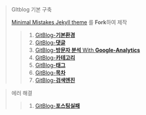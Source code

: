> GItblog 기본 구축
>
> [Minimal Mistakes Jekyll theme](https://github.com/mmistakes/minimal-mistakes) 를 **Fork**하여 제작
>
> > 1. [GitBlog-**기본환경**]({{site.url}}/gitblog/GitBlog-기본환경)
> > 1. [GitBlog-**댓글**]({{site.url}}/gitblog/GitBlog-댓글)
> > 1. [GitBlog-**방문자 분석** With **Google-Analytics**]({{site.url}}/gitblog/GitBlog-Google-Analytics)
> > 1. [GitBlog-**카테고리**]({{site.url}}/gitblog/GitBlog-Category)
> > 1. [GitBlog-**태그**]({{site.url}}/gitblog/GitBlog-Tags)
> > 1. [GitBlog-**목차**]({{site.url}}/gitblog/GitBlog-TOC)
> > 1. [GitBlog-**검색엔진**]({{site.url}}/gitblog/GitBlog-SearchEngine)

> 에러 해결
>
> > 1. [GitBlog-**포스팅실패**]({{site.url}}/gitblog/GitBlog-포스팅실패)
